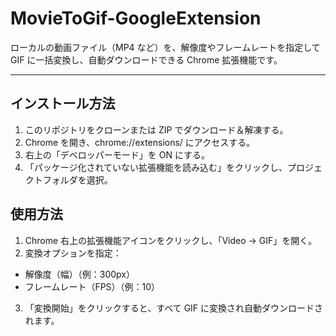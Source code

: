 # MovieToGif-GoogleExtension

ローカルの動画ファイル（MP4 など）を、解像度やフレームレートを指定して GIF に一括変換し、自動ダウンロードできる Chrome 拡張機能です。

---

## インストール方法

1. このリポジトリをクローンまたは ZIP でダウンロード＆解凍する。
2.	Chrome を開き、chrome://extensions/ にアクセスする。
3.	右上の「デベロッパーモード」を ON にする。
4.	「パッケージ化されていない拡張機能を読み込む」をクリックし、プロジェクトフォルダを選択。

## 使用方法
1.	Chrome 右上の拡張機能アイコンをクリックし、「Video → GIF」を開く。
2.	変換オプションを指定：
- 解像度（幅）（例：300px）
- フレームレート（FPS）（例：10）
3.	「変換開始」をクリックすると、すべて GIF に変換され自動ダウンロードされます。